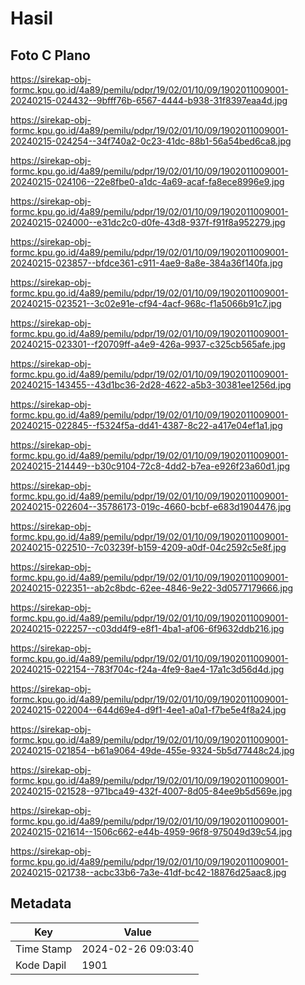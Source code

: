 # Hasil

## Foto C Plano

https://sirekap-obj-formc.kpu.go.id/4a89/pemilu/pdpr/19/02/01/10/09/1902011009001-20240215-024432--9bfff76b-6567-4444-b938-31f8397eaa4d.jpg

https://sirekap-obj-formc.kpu.go.id/4a89/pemilu/pdpr/19/02/01/10/09/1902011009001-20240215-024254--34f740a2-0c23-41dc-88b1-56a54bed6ca8.jpg

https://sirekap-obj-formc.kpu.go.id/4a89/pemilu/pdpr/19/02/01/10/09/1902011009001-20240215-024106--22e8fbe0-a1dc-4a69-acaf-fa8ece8996e9.jpg

https://sirekap-obj-formc.kpu.go.id/4a89/pemilu/pdpr/19/02/01/10/09/1902011009001-20240215-024000--e31dc2c0-d0fe-43d8-937f-f91f8a952279.jpg

https://sirekap-obj-formc.kpu.go.id/4a89/pemilu/pdpr/19/02/01/10/09/1902011009001-20240215-023857--bfdce361-c911-4ae9-8a8e-384a36f140fa.jpg

https://sirekap-obj-formc.kpu.go.id/4a89/pemilu/pdpr/19/02/01/10/09/1902011009001-20240215-023521--3c02e91e-cf94-4acf-968c-f1a5066b91c7.jpg

https://sirekap-obj-formc.kpu.go.id/4a89/pemilu/pdpr/19/02/01/10/09/1902011009001-20240215-023301--f20709ff-a4e9-426a-9937-c325cb565afe.jpg

https://sirekap-obj-formc.kpu.go.id/4a89/pemilu/pdpr/19/02/01/10/09/1902011009001-20240215-143455--43d1bc36-2d28-4622-a5b3-30381ee1256d.jpg

https://sirekap-obj-formc.kpu.go.id/4a89/pemilu/pdpr/19/02/01/10/09/1902011009001-20240215-022845--f5324f5a-dd41-4387-8c22-a417e04ef1a1.jpg

https://sirekap-obj-formc.kpu.go.id/4a89/pemilu/pdpr/19/02/01/10/09/1902011009001-20240215-214449--b30c9104-72c8-4dd2-b7ea-e926f23a60d1.jpg

https://sirekap-obj-formc.kpu.go.id/4a89/pemilu/pdpr/19/02/01/10/09/1902011009001-20240215-022604--35786173-019c-4660-bcbf-e683d1904476.jpg

https://sirekap-obj-formc.kpu.go.id/4a89/pemilu/pdpr/19/02/01/10/09/1902011009001-20240215-022510--7c03239f-b159-4209-a0df-04c2592c5e8f.jpg

https://sirekap-obj-formc.kpu.go.id/4a89/pemilu/pdpr/19/02/01/10/09/1902011009001-20240215-022351--ab2c8bdc-62ee-4846-9e22-3d0577179666.jpg

https://sirekap-obj-formc.kpu.go.id/4a89/pemilu/pdpr/19/02/01/10/09/1902011009001-20240215-022257--c03dd4f9-e8f1-4ba1-af06-6f9632ddb216.jpg

https://sirekap-obj-formc.kpu.go.id/4a89/pemilu/pdpr/19/02/01/10/09/1902011009001-20240215-022154--783f704c-f24a-4fe9-8ae4-17a1c3d56d4d.jpg

https://sirekap-obj-formc.kpu.go.id/4a89/pemilu/pdpr/19/02/01/10/09/1902011009001-20240215-022004--644d69e4-d9f1-4ee1-a0a1-f7be5e4f8a24.jpg

https://sirekap-obj-formc.kpu.go.id/4a89/pemilu/pdpr/19/02/01/10/09/1902011009001-20240215-021854--b61a9064-49de-455e-9324-5b5d77448c24.jpg

https://sirekap-obj-formc.kpu.go.id/4a89/pemilu/pdpr/19/02/01/10/09/1902011009001-20240215-021528--971bca49-432f-4007-8d05-84ee9b5d569e.jpg

https://sirekap-obj-formc.kpu.go.id/4a89/pemilu/pdpr/19/02/01/10/09/1902011009001-20240215-021614--1506c662-e44b-4959-96f8-975049d39c54.jpg

https://sirekap-obj-formc.kpu.go.id/4a89/pemilu/pdpr/19/02/01/10/09/1902011009001-20240215-021738--acbc33b6-7a3e-41df-bc42-18876d25aac8.jpg


## Metadata

| Key        | Value               |
| ---------- | ------------------- |
| Time Stamp | 2024-02-26 09:03:40 |
| Kode Dapil | 1901                |



